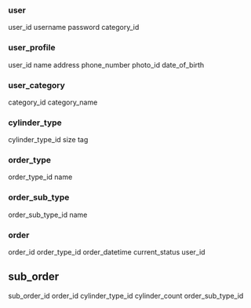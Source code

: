 ### user

user_id
username
password
category_id

### user_profile

user_id
name
address
phone_number
photo_id
date_of_birth

### user_category

category_id
category_name

### cylinder_type

cylinder_type_id
size
tag

### order_type

order_type_id
name

### order_sub_type

order_sub_type_id
name

### order

order_id
order_type_id
order_datetime
current_status
user_id

## sub_order

sub_order_id
order_id
cylinder_type_id
cylinder_count
order_sub_type_id
